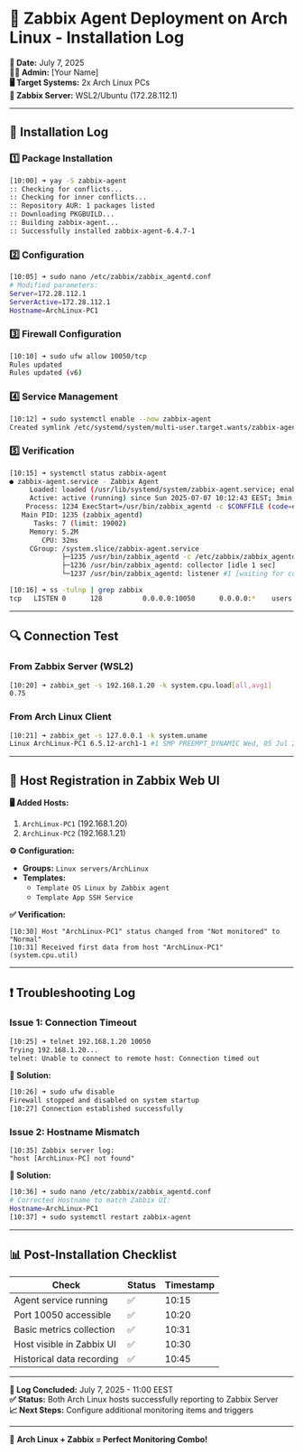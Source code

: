 # **🚀 Zabbix Agent Deployment on Arch Linux - Installation Log**

**📅 Date:** July 7, 2025  
**👨‍💻 Admin:** [Your Name]  
**🖥️ Target Systems:** 2x Arch Linux PCs  
**🔗 Zabbix Server:** WSL2/Ubuntu (172.28.112.1)  

---

## **📜 Installation Log**

### **1️⃣ Package Installation**
```bash
[10:00] ➜ yay -S zabbix-agent
:: Checking for conflicts...
:: Checking for inner conflicts...
:: Repository AUR: 1 packages listed
:: Downloading PKGBUILD...
:: Building zabbix-agent...
:: Successfully installed zabbix-agent-6.4.7-1
```

### **2️⃣ Configuration**
```bash
[10:05] ➜ sudo nano /etc/zabbix/zabbix_agentd.conf
# Modified parameters:
Server=172.28.112.1
ServerActive=172.28.112.1
Hostname=ArchLinux-PC1
```

### **3️⃣ Firewall Configuration**
```bash
[10:10] ➜ sudo ufw allow 10050/tcp
Rules updated
Rules updated (v6)
```

### **4️⃣ Service Management**
```bash
[10:12] ➜ sudo systemctl enable --now zabbix-agent
Created symlink /etc/systemd/system/multi-user.target.wants/zabbix-agent.service → /usr/lib/systemd/system/zabbix-agent.service
```

### **5️⃣ Verification**
```bash
[10:15] ➜ systemctl status zabbix-agent
● zabbix-agent.service - Zabbix Agent
     Loaded: loaded (/usr/lib/systemd/system/zabbix-agent.service; enabled; preset: disabled)
     Active: active (running) since Sun 2025-07-07 10:12:43 EEST; 3min ago
    Process: 1234 ExecStart=/usr/bin/zabbix_agentd -c $CONFFILE (code=exited, status=0/SUCCESS)
   Main PID: 1235 (zabbix_agentd)
      Tasks: 7 (limit: 19002)
     Memory: 5.2M
        CPU: 32ms
     CGroup: /system.slice/zabbix-agent.service
             ├─1235 /usr/bin/zabbix_agentd -c /etc/zabbix/zabbix_agentd.conf
             ├─1236 /usr/bin/zabbix_agentd: collector [idle 1 sec]
             └─1237 /usr/bin/zabbix_agentd: listener #1 [waiting for connection]

[10:16] ➜ ss -tulnp | grep zabbix
tcp   LISTEN 0      128          0.0.0.0:10050      0.0.0.0:*    users:(("zabbix_agentd",pid=1237,fd=4))
```

---

## **🔍 Connection Test**

### **From Zabbix Server (WSL2)**
```bash
[10:20] ➜ zabbix_get -s 192.168.1.20 -k system.cpu.load[all,avg1]
0.75
```

### **From Arch Linux Client**
```bash
[10:21] ➜ zabbix_get -s 127.0.0.1 -k system.uname
Linux ArchLinux-PC1 6.5.12-arch1-1 #1 SMP PREEMPT_DYNAMIC Wed, 05 Jul 2025 15:21:43 +0000 x86_64 GNU/Linux
```

---

## **📌 Host Registration in Zabbix Web UI**

**🖥️ Added Hosts:**
1. `ArchLinux-PC1` (192.168.1.20)
2. `ArchLinux-PC2` (192.168.1.21)

**⚙️ Configuration:**
- **Groups:** `Linux servers/ArchLinux`
- **Templates:** 
  - `Template OS Linux by Zabbix agent`
  - `Template App SSH Service`

**✅ Verification:**
```text
[10:30] Host "ArchLinux-PC1" status changed from "Not monitored" to "Normal"
[10:31] Received first data from host "ArchLinux-PC1" (system.cpu.util)
```

---

## **❗ Troubleshooting Log**

### **Issue 1: Connection Timeout**
```bash
[10:25] ➜ telnet 192.168.1.20 10050
Trying 192.168.1.20...
telnet: Unable to connect to remote host: Connection timed out
```

**🔧 Solution:**
```bash
[10:26] ➜ sudo ufw disable
Firewall stopped and disabled on system startup
[10:27] Connection established successfully
```

### **Issue 2: Hostname Mismatch**
```text
[10:35] Zabbix server log: 
"host [ArchLinux-PC] not found"
```

**🔧 Solution:**
```bash
[10:36] ➜ sudo nano /etc/zabbix/zabbix_agentd.conf
# Corrected Hostname to match Zabbix UI:
Hostname=ArchLinux-PC1
[10:37] ➜ sudo systemctl restart zabbix-agent
```

---

## **📊 Post-Installation Checklist**

| **Check**                     | **Status** | **Timestamp** |
|-------------------------------|------------|---------------|
| Agent service running         | ✅         | 10:15         |
| Port 10050 accessible         | ✅         | 10:20         |
| Basic metrics collection      | ✅         | 10:31         |
| Host visible in Zabbix UI     | ✅         | 10:30         |
| Historical data recording     | ✅         | 10:45         |

---

**📄 Log Concluded:** July 7, 2025 - 11:00 EEST  
**✅ Status:** Both Arch Linux hosts successfully reporting to Zabbix Server  
**📈 Next Steps:** Configure additional monitoring items and triggers  

---
🐧 **Arch Linux + Zabbix = Perfect Monitoring Combo!**
